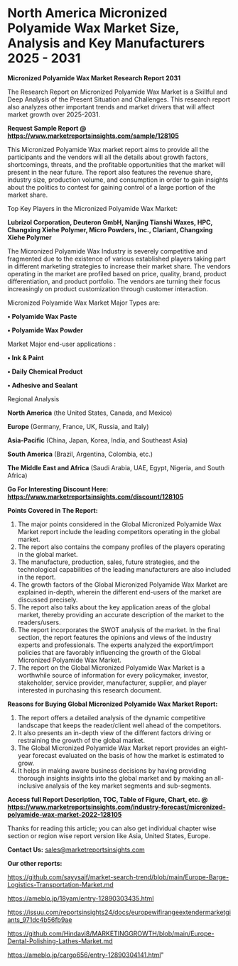 # North America Micronized Polyamide Wax Market Size, Analysis and Key Manufacturers 2025 - 2031

<strong>Micronized Polyamide Wax Market Research Report 2031</strong>

The Research Report on Micronized Polyamide Wax Market is a Skillful and Deep Analysis of the Present Situation and Challenges. This research report also analyzes other important trends and market drivers that will affect market growth over 2025-2031.

<strong>Request Sample Report @ <a href=https://www.marketreportsinsights.com/sample/128105>https://www.marketreportsinsights.com/sample/128105</a></strong>

This Micronized Polyamide Wax market report aims to provide all the participants and the vendors will all the details about growth factors, shortcomings, threats, and the profitable opportunities that the market will present in the near future. The report also features the revenue share, industry size, production volume, and consumption in order to gain insights about the politics to contest for gaining control of a large portion of the market share.

Top Key Players in the Micronized Polyamide Wax Market:

<strong>Lubrizol Corporation, Deuteron GmbH, Nanjing Tianshi Waxes, HPC, Changxing Xiehe Polymer, Micro Powders, Inc., Clariant, Changxing Xiehe Polymer</strong>

The Micronized Polyamide Wax Industry is severely competitive and fragmented due to the existence of various established players taking part in different marketing strategies to increase their market share. The vendors operating in the market are profiled based on price, quality, brand, product differentiation, and product portfolio. The vendors are turning their focus increasingly on product customization through customer interaction.

Micronized Polyamide Wax Market Major Types are:

<strong>• Polyamide Wax Paste

• Polyamide Wax Powder</strong>

Market Major end-user applications :

<strong>• Ink & Paint

• Daily Chemical Product

• Adhesive and Sealant</strong>

Regional Analysis

</u><strong><b>North America</b></strong> (the United States, Canada, and Mexico)

<strong><b>Europe </b></strong>(Germany, France, UK, Russia, and Italy)

<strong><b>Asia-Pacific</b></strong> (China, Japan, Korea, India, and Southeast Asia)

<strong><b>South America</b></strong> (Brazil, Argentina, Colombia, etc.)

<strong><b>The Middle East and Africa</b></strong> (Saudi Arabia, UAE, Egypt, Nigeria, and South Africa)

<strong>Go For Interesting Discount Here: <a href=https://www.marketreportsinsights.com/discount/128105>https://www.marketreportsinsights.com/discount/128105</a></strong>

<strong>Points Covered in The Report:</strong>
<ol>
  <li>The major points considered in the Global Micronized Polyamide Wax Market report include the leading competitors operating in the global market.</li>
  <li>The report also contains the company profiles of the players operating in the global market.</li>
  <li>The manufacture, production, sales, future strategies, and the technological capabilities of the leading manufacturers are also included in the report.</li>
  <li>The growth factors of the Global Micronized Polyamide Wax Market are explained in-depth, wherein the different end-users of the market are discussed precisely.</li>
  <li>The report also talks about the key application areas of the global market, thereby providing an accurate description of the market to the readers/users.</li>
  <li>The report incorporates the SWOT analysis of the market. In the final section, the report features the opinions and views of the industry experts and professionals. The experts analyzed the export/import policies that are favorably influencing the growth of the Global Micronized Polyamide Wax Market.</li>
  <li>The report on the Global Micronized Polyamide Wax Market is a worthwhile source of information for every policymaker, investor, stakeholder, service provider, manufacturer, supplier, and player interested in purchasing this research document.</li>
</ol>
<strong>Reasons for Buying Global Micronized Polyamide Wax Market Report:</strong>

<ol>
  <li>The report offers a detailed analysis of the dynamic competitive landscape that keeps the reader/client well ahead of the competitors.</li>
  <li>It also presents an in-depth view of the different factors driving or restraining the growth of the global market.</li>
  <li>The Global Micronized Polyamide Wax Market report provides an eight-year forecast evaluated on the basis of how the market is estimated to grow.</li>
  <li>It helps in making aware business decisions by having providing thorough insights insights into the global market and by making an all-inclusive analysis of the key market segments and sub-segments.</li>
</ol>
<strong>Access full Report Description, TOC, Table of Figure, Chart, etc. @ <a href=https://www.marketreportsinsights.com/industry-forecast/micronized-polyamide-wax-market-2022-128105>https://www.marketreportsinsights.com/industry-forecast/micronized-polyamide-wax-market-2022-128105</a></strong>


Thanks for reading this article; you can also get individual chapter wise section or region wise report version like Asia, United States, Europe.

<strong>Contact Us:</strong>
sales@marketreportsinsights.com

<strong>Our other reports:</strong>

<a href=https://github.com/sayysaif/market-search-trend/blob/main/Europe-Barge-Logistics-Transportation-Market.md>https://github.com/sayysaif/market-search-trend/blob/main/Europe-Barge-Logistics-Transportation-Market.md</a>

<a href=https://ameblo.jp/18yam/entry-12890303435.html>https://ameblo.jp/18yam/entry-12890303435.html</a>

<a href=https://issuu.com/reportsinsights24/docs/europewifirangeextendermarketgiants_971dc4b56fb9ae>https://issuu.com/reportsinsights24/docs/europewifirangeextendermarketgiants_971dc4b56fb9ae</a>

<a href=https://github.com/Hindavi8/MARKETINGGROWTH/blob/main/Europe-Dental-Polishing-Lathes-Market.md>https://github.com/Hindavi8/MARKETINGGROWTH/blob/main/Europe-Dental-Polishing-Lathes-Market.md</a>

<a href=https://ameblo.jp/cargo656/entry-12890304141.html>https://ameblo.jp/cargo656/entry-12890304141.html</a>"
